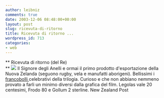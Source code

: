 ```yaml
---
author: leibniz
comments: true
date: 2003-12-06 08:48:00+00:00
layout: post
slug: ricevuta-di-ritorno
title: Ricevuta di ritorno ...
wordpress_id: 713
categories:
- web
---
```


 **   Ricevuta di ritorno (del Re)   
** ![](http://store.lotrstamps.com/imagesrv/442/846443778.jpg) Il Signore degli Anelli e ormai il primo prodotto d'esportazione della Nuova Zelanda (seguono rugby, vela e manufatti aborigeni). Bellissimi i  [ francobolli ](https://secure.nzpost.co.nz/cgi-bin/nzstamps/web_store/web_store.cgi?cart_id=7004394_9735&page=recent/2003_lotr.htm)celebrativi della trilogia. Curioso e che non abbiano nemmeno provato a farli un minimo diversi dalla grafica del film. Legolas vale 20 centesimi, Frodo 80 e Gollum 2 sterline. 
  New Zealand Post
